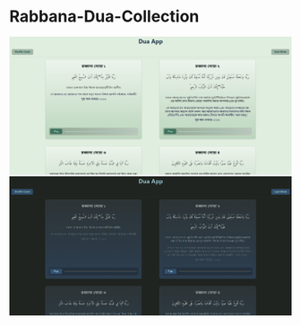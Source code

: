 # Rabbana-Dua-Collection
<img src="/public/assets/Screenshot 2025-04-23 133530.png">
<img src="/public/assets/Screenshot 2025-04-23 133948.png">
